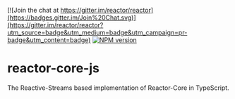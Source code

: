 [![Join the chat at https://gitter.im/reactor/reactor](https://badges.gitter.im/Join%20Chat.svg)](https://gitter.im/reactor/reactor?utm_source=badge&utm_medium=badge&utm_campaign=pr-badge&utm_content=badge) [![NPM version](https://img.shields.io/npm/v/reactor-core-js.svg)](https://www.npmjs.com/package/reactor-core-js)

# reactor-core-js

The Reactive-Streams based implementation of Reactor-Core in TypeScript.
